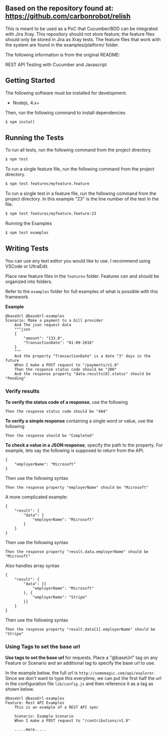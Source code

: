 ## Based on the repository found at: https://github.com/carbonrobot/relish

This is meant to be used as a PoC that Cucumber/BDD can be integrated with Jira Xray. 
This repository should not store feature; the feature files should only be stored in Jira as Xray tests.
The feature files that work with the system are found in the examples/platform/ folder. 

The following information is from the original README:

REST API Testing with Cucumber and Javascript

## Getting Started

The following software must be installed for development.

- Nodejs, 4.x+

Then, run the following command to install dependencies

```bash
$ npm install
```

##  Running the Tests

To run all tests, run the following command from the project directory.

```bash
$ npm test
```

To run a single feature file, run the following command from the project directory.

```bash
$ npm test features/myfeature.feature
```

To run a single test in a feature file, run the following command from the project directory. 
In this example "23" is the line number of the test in the file.

```bash
$ npm test features/myfeature.feature:23
```

Running the Examples

```bash
$ npm test examples
```

## Writing Tests

You can use any text editor you would like to use. I recommend using VSCode or UltraEdit.

Place new feature files in the `features` folder. Features can and should be organized into folders.

Refer to the `examples` folder for full examples of what is possible with this framework.

**Example**

```
@baseUrl @baseUrl-examples
Scenario: Make a payment to a bill provider
    And The json request data
    """json
    {
        "amount": "133.0",
        "TransactionDate": "01-09-2016" 
    }
    """
    And the property "TransactionDate" is a date "3" days in the future
    When I make a POST request to "/payments/v1.0"
    Then the response status code should be "200"
    And the response property "data.results[0].status" should be "Pending"
```

### Verify results

**To verify the status code of a response**, use the following

```
Then the response status code should be "404"
```

**To verify a simple response** containing a single word or value, use the following

```
Then the response should be "Completed"
``` 

**To check a value in a JSON response**, specify the path to the property. For example, lets say the following is supposed to return from the API.

```
{
    "employerName": "Microsoft"
}
```

Then use the following syntax

```
Then the response property "employerName" should be "Microsoft" 
```

A more complicated example:

```
{
    "result": {
        "data": {
            "employerName": "Microsoft"
        }
    }
}
```

Then use the following syntax

```
Then the response property "result.data.employerName" should be "Microsoft"
```

Also handles array syntax

```
{
    "result": {
        "data": [{
            "employerName": "Microsoft"
        }, {
            "employerName": "Stripe"   
        }]
    }
}
```

Then use the following syntax

```
Then the response property "result.data[1].employerName" should be "Stripe"
```

### Using Tags to set the base url

**Use tags to set the base url** for requests. Place a "@baseUrl" tag on any Feature or Scenario and an additional tag to specify the base url to use. 

In the example below, the full url is `http://somemagic.com/api/explorer`. Since we don't want to type this everytime, we can put the first half the url in the configuration file `lib/config.js` and then reference it as a tag as shown below.

```
@baseUrl @baseUrl-examples
Feature: Rest API Examples
    This is an example of a REST API spec
    
    Scenario: Example Scenario
    When I make a POST request to "/contributions/v1.0"
    
    .....more.....
```
